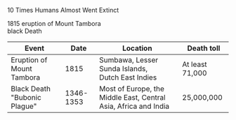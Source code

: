 10 Times Humans Almost Went Extinct 

1815 eruption of Mount Tambora<br/>black Death 

|Event|Date|Location|Death toll|
|---|---|---|---|
Eruption of Mount Tambora | 1815 | Sumbawa, Lesser Sunda Islands,<br/>Dutch East Indies | At least 71,000
Black Death "Bubonic Plague" | 1346-1353 | Most of Europe, the Middle East, Central Asia, Africa and India | 25,000,000 
